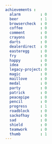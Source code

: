 ```yaml
---
achievements :
  alarm         : 0
  beer          : 1
  browsercheck  : 0
  coffee        : 0
  comment       : 0
  crayons       : 0
  darts         : 0
  dealerdirect  : 0
  easteregg     : 0
  fry           : 0
  happy         : 0
  idea          : 0
  legacy-project: 0
  magic         : 0
  maillove      : 0
  medal         : 0
  party         : 0
  patrick       : 0
  peacepipe     : 0
  pencil        : 0
  progress      : 1
  roadblock     : 0
  sackofhay     : 0
  sad           : 0
  shield        : 0
  teamwork      : 0
  thumb         : 1
---
```

